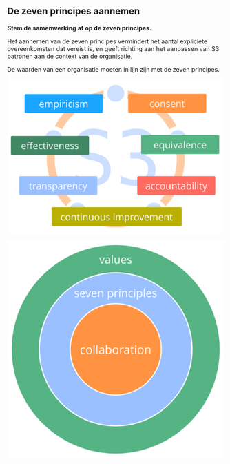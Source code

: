 ## De zeven principes aannemen

<summary>
<strong>Stem de samenwerking af op de zeven principes.</strong>
</summary>

Het aannemen van de zeven principes vermindert het aantal expliciete overeenkomsten dat vereist is, en geeft richting aan het aanpassen van S3 patronen aan de context van de organisatie.

De waarden van een organisatie moeten in lijn zijn met de zeven principes.

![De zeven principes](img/framework/s3-principles-plain.png)

![De waarden van een organisatie moeten in lijn zijn met de 7 principes](img/collaboration-values/values-7principles.png)